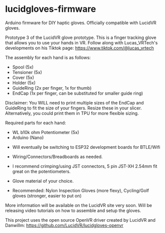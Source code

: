 # lucidgloves-firmware
Arduino firmware for DIY haptic gloves. Officially compatible with LucidVR gloves.

Prototype 3 of the LucidVR glove prototype. This is a finger tracking glove that allows you to use your hands in VR. Follow along with Lucas_VRTech's developments on his Tiktok page:
https://www.tiktok.com/@lucas_vrtech

The assembly for each hand is as follows:
* Spool (5x)
* Tensioner (5x)
* Cover (5x)
* Holder (5x)
* GuideRing (2x per finger, 1x for thumb)
* EndCap (1x per finger, can be substituted for smaller guide ring) 

Disclaimer: You WILL need to print multiple sizes of the EndCap and GuideRing to fit the size of your fingers. Resize these in your slicer. Alternatively, you could print them in TPU for more flexible sizing.

Required parts for each hand:
* WL b10k ohm Potentiometer (5x)
* Arduino (Nano)
 - Will eventually be switching to ESP32 development boards for BTLE/Wifi
* Wiring/Connectors/Breadboards as needed.
 - I recommend crimping/using JST connectors, 5 pin JST-XH 2.54mm fit great on the potentiometers.
* Glove material of your choice.
 - Recommended: Nylon Inspection Gloves (more flexy), Cycling/Golf gloves (stronger, easier to put on)

More information will be available on the LucidVR site very soon.
Will be releasing video tutorials on how to assemble and setup the gloves.


This project uses the open source OpenVR driver created by LucidVR and Danwillm:
https://github.com/LucidVR/lucidgloves-openvr

